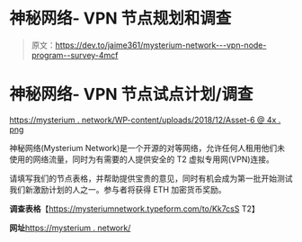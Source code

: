 # 神秘网络- VPN 节点规划和调查

> 原文：<https://dev.to/jaime361/mysterium-network---vpn-node-program--survey-4mcf>

# 神秘网络- VPN 节点试点计划/调查

[https://mysterium . network/WP-content/uploads/2018/12/Asset-6 @ 4x . png](https://mysterium.network/wp-content/uploads/2018/12/Asset-6@4x.png)

神秘网络(Mysterium Network)是一个开源的对等网络，允许任何人租用他们未使用的网络流量，同时为有需要的人提供安全的 T2 虚拟专用网(VPN)连接。

请填写我们的节点表格，并帮助提供宝贵的意见，同时有机会成为第一批开始测试我们新激励计划的人之一。参与者将获得 ETH 加密货币奖励。

**调查表格**【https://mysteriumnetwork.typeform.com/to/Kk7csS T2】

**网址**[https://mysterium . network/](https://mysterium.network/)